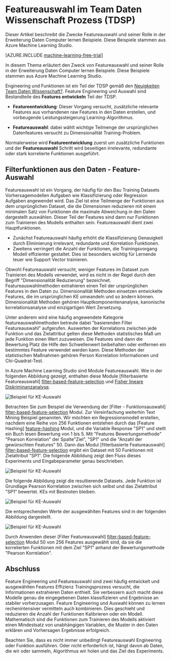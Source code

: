 <properties
    pageTitle="Featureauswahl beim Team wissenschaftliche Daten | Microsoft Azure" 
    description="Erläutert den Zweck von Featureauswahl und Beispiele für ihre Rolle bei der Verbesserung von Daten der computerlernen."
    services="machine-learning"
    documentationCenter=""
    authors="bradsev"
    manager="jhubbard"
    editor="cgronlun"/>

<tags
    ms.service="machine-learning"
    ms.workload="data-services"
    ms.tgt_pltfrm="na"
    ms.devlang="na"
    ms.topic="article"
    ms.date="09/19/2016"
    ms.author="zhangya;bradsev" />


# <a name="feature-selection-in-the-team-data-science-process-tdsp"></a>Featureauswahl im Team Daten Wissenschaft Prozess (TDSP)

Dieser Artikel beschreibt die Zwecke Featureauswahl und seiner Rolle in der Erweiterung Daten Computer lernen Beispiele. Diese Beispiele stammen aus Azure Machine Learning Studio. 

[AZURE.INCLUDE [machine-learning-free-trial](../../includes/machine-learning-free-trial.md)]


In diesem Thema erläutert den Zweck von Featureauswahl und seiner Rolle in der Erweiterung Daten Computer lernen Beispiele. Diese Beispiele stammen aus Azure Machine Learning Studio. 

Engineering und Funktionen ist ein Teil der TDSP gemäß den [Neuigkeiten Team Daten Wissenschaft?](data-science-process-overview.md). Feature Engineering und Auswahl sind Bestandteile des **Features entwickeln** Teil der TDSP.

* **Featureentwicklung**: Dieser Vorgang versucht, zusätzliche relevante Features aus vorhandenen raw Features in den Daten erstellen, und vorbeugende Leistungssteigerung Learning-Algorithmus.

* **Featureauswahl**: dabei wählt wichtige Teilmenge der ursprünglichen Datenfeatures versucht zu Dimensionalität Training-Problem.

Normalerweise wird **Featureentwicklung** zuerst um zusätzliche Funktionen und der **Featureauswahl** Schritt wird beseitigen irrelevante, redundante oder stark korrelierte Funktionen ausgeführt.


## <a name="filtering-features-from-your-data---feature-selection"></a>Filterfunktionen aus den Daten - Feature-Auswahl 

Featureauswahl ist ein Vorgang, der häufig für den Bau Training Datasets Vorhersagemodellen Aufgaben wie Klassifizierung oder Regression Aufgaben angewendet wird. Das Ziel ist eine Teilmenge der Funktionen aus dem ursprünglichen Dataset, die die Dimensionen reduzieren mit einem minimalen Satz von Funktionen die maximale Abweichung in den Daten dargestellt auswählen. Dieser Teil der Features sind dann nur Funktionen zum Trainieren des Modells enthalten sein. Featureauswahl dient zwei Hauptfunktionen.

* Zunächst Featureauswahl häufig erhöht die Klassifizierung Genauigkeit durch Eliminierung irrelevant, redundante und Korrelation Funktionen.
* Zweitens verringert die Anzahl der Funktionen, die Trainingsvorgang Modell effizienter gestaltet. Dies ist besonders wichtig für Lernende teuer wie Support Vector trainieren.

Obwohl Featureauswahl versucht, weniger Features im Dataset zum Trainieren des Modells verwendet, wird es nicht in der Regel durch den Begriff "Dimensionalität Reduzierung" bezeichnet. Featureauswahlmethoden extrahieren einen Teil der ursprünglichen Features in den Daten zu.  Dimensionalität Methoden einsetzen entwickelte Features, die im ursprünglichen KE umwandeln und so ändern können. Dimensionalität Methoden gehören Hauptkomponentenanalyse, kanonische korrelationsanalyse und einzigartigen Wert Zersetzung.

Unter anderem wird eine häufig angewendete Kategorie featureauswahlmethoden betreute dabei "basierenden Filter Featureauswahl" aufgerufen. Auswerten der Korrelations zwischen jede Funktion und das Zielattribut gelten diese Methoden statistisches Maß um jede Funktion einen Wert zuzuweisen. Die Features sind dann die Bewertung Platz die Hilfe den Schwellenwert beibehalten oder entfernen ein bestimmtes Feature verwendet werden kann. Diese Methoden der statistischen Maßnahmen gehören Person Korrelation Informationen und Chi-Quadrat-Test.

In Azure Machine Learning Studio sind Module Featureauswahl. Wie in der folgenden Abbildung gezeigt, enthalten diese Module [filterbasierte Featureauswahl] [ filter-based-feature-selection] und [Fisher lineare Diskriminanzanalyse][fisher-linear-discriminant-analysis].

![Beispiel für KE-Auswahl](./media/machine-learning-data-science-select-features/feature-Selection.png)


Betrachten Sie zum Beispiel die Verwendung der [Filter - Funktionsauswahl] [ filter-based-feature-selection] Modul. Zur Vereinfachung weiterhin Text Mining Beispiel genannten. Wir möchten ein Regressionsmodell erstellen, nachdem eine Reihe von 256 Funktionen entstehen durch das [Feature Hashing] [ feature-hashing] Modul, und die Variable Response "SP1" und stellt ein Buch lesen Bewertung von 1 bis 5. Mit "Features Bewertungsmethode" "Pearson Korrelation" der Spalte"Ziel", "SP1" und die "Anzahl der gewünschten Features" 50. Dann das Modul [filterbasierte Featureauswahl] [ filter-based-feature-selection] ergibt ein Dataset mit 50 Funktionen mit Zielattribut "SP1". Die folgende Abbildung zeigt den Fluss dieses Experiments und Eingabeparameter genau beschrieben.

![Beispiel für KE-Auswahl](./media/machine-learning-data-science-select-features/feature-Selection1.png)

Die folgende Abbildung zeigt die resultierende Datasets. Jede Funktion ist Grundlage Pearson Korrelation zwischen sich selbst und das Zielattribut "SP1" bewertet. KEs mit Bestnoten bleiben.

![Beispiel für KE-Auswahl](./media/machine-learning-data-science-select-features/feature-Selection2.png)

Die entsprechenden Werte der ausgewählten Features sind in der folgenden Abbildung dargestellt.

![Beispiel für KE-Auswahl](./media/machine-learning-data-science-select-features/feature-Selection3.png)

Durch Anwenden dieser [Filter Featureauswahl] [ filter-based-feature-selection] Modul 50 von 256 Features ausgewählt sind, da sie die korrelierten Funktionen mit dem Ziel "SP1" anhand der Bewertungsmethode "Pearson Korrelation".

## <a name="conclusion"></a>Abschluss
Feature Engineering und Featureauswahl sind zwei häufig entwickelt und ausgewählten Features Effizienz Trainingsprozess versucht, die Informationen extrahieren Daten enthielt. Sie verbessern auch macht diese Modelle genau die eingegebenen Daten klassifizieren und Ergebnisse an stabiler vorherzusagen. Feature Engineering und Auswahl können zu lernen rechenintensiver vermitteln auch kombinieren. Dies geschieht und reduzieren die Anzahl der Funktionen Kalibrieren oder ein Modell. Mathematisch sind die Funktionen zum Trainieren des Modells aktiviert einen Mindestsatz von unabhängigen Variablen, die Muster in den Daten erklären und Vorhersagen Ergebnisse erfolgreich.

Beachten Sie, dass es nicht immer unbedingt Featureauswahl Engineering oder Funktion ausführen. Oder nicht erforderlich ist, hängt davon ab Daten, die wir oder sammeln, Algorithmus wir holen und das Ziel des Experiments.

<!-- Module References -->
[feature-hashing]: https://msdn.microsoft.com/library/azure/c9a82660-2d9c-411d-8122-4d9e0b3ce92a/
[filter-based-feature-selection]: https://msdn.microsoft.com/library/azure/918b356b-045c-412b-aa12-94a1d2dad90f/
[fisher-linear-discriminant-analysis]: https://msdn.microsoft.com/library/azure/dcaab0b2-59ca-4bec-bb66-79fd23540080/
 
